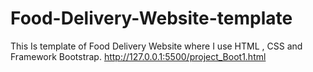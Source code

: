 # Food-Delivery-Website-template
This Is template of Food Delivery Website where I use HTML , CSS and Framework  Bootstrap.
http://127.0.0.1:5500/project_Boot1.html
